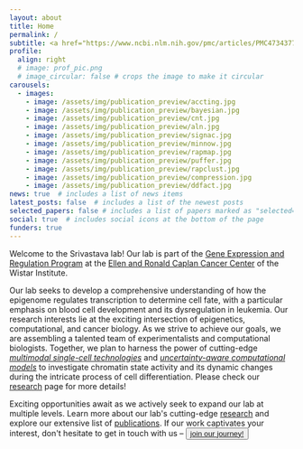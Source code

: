 ```yaml
---
layout: about
title: Home
permalink: /
subtitle: <a href="https://www.ncbi.nlm.nih.gov/pmc/articles/PMC4734377/"><b><font size="+2">Integrative Systems Biology</font></a>
profile:
  align: right
  # image: prof_pic.png
  # image_circular: false # crops the image to make it circular
carousels:
  - images: 
    - image: /assets/img/publication_preview/accting.jpg
    - image: /assets/img/publication_preview/bayesian.jpg
    - image: /assets/img/publication_preview/cnt.jpg
    - image: /assets/img/publication_preview/aln.jpg
    - image: /assets/img/publication_preview/signac.jpg
    - image: /assets/img/publication_preview/minnow.jpg
    - image: /assets/img/publication_preview/rapmap.jpg
    - image: /assets/img/publication_preview/puffer.jpg
    - image: /assets/img/publication_preview/rapclust.jpg
    - image: /assets/img/publication_preview/compression.jpg
    - image: /assets/img/publication_preview/ddfact.jpg
news: true  # includes a list of news items
latest_posts: false  # includes a list of the newest posts
selected_papers: false # includes a list of papers marked as "selected={true}"
social: true  # includes social icons at the bottom of the page
funders: true
---
```


Welcome to the Srivastava lab! Our lab is part of the <a href="https://wistar.org/research-discoveries/ellen-and-ronald-caplan-cancer-center/gene-expression-and-regulation-program#:~:text=The%20Gene%20Expression%20and%20Regulation,in%20cancer%20etiology%20and%20therapeutics.">Gene Expression and Regulation Program</a> at the <a href="https://wistar.org/research-discoveries/ellen-and-ronald-caplan-cancer-center">Ellen and Ronald Caplan Cancer Center</a> of the Wistar Institute.

Our lab seeks to develop a comprehensive understanding of how the epigenome regulates transcription to determine cell fate, with a particular emphasis on blood cell development and its dysregulation in leukemia. Our research interests lie at the exciting intersection of epigenetics, computational, and cancer biology. As we strive to achieve our goals, we are assembling a talented team of experimentalists and computational biologists. Together, we plan to harness the power of cutting-edge <u><i>multimodal single-cell technologies</i></u> and <u><i>uncertainty-aware computational models</i></u> to investigate chromatin state activity and its dynamic changes during the intricate process of cell differentiation. Please check our <a href="{{ 'research' | relative_url }}">research</a> page for more details!

Exciting opportunities await as we actively seek to expand our lab at multiple levels. Learn more about our lab's cutting-edge <a href="{{ 'research' | relative_url }}">research</a> and explore our extensive list of <a href="{{ 'publications' | relative_url }}">publications</a>. If our work captivates your interest, don't hesitate to get in touch with us – <button style="background-color: light-grey">
    <a href="{{ 'contact' | relative_url }}">join our journey!</a>
  </button>


